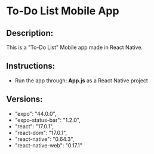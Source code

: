 # To-Do List Mobile App

## Description:
This is a "To-Do List" Mobile app made in React Native.

## Instructions:
- Run the app through: **App.js** as a React Native project

## Versions:
- "expo": "44.0.0",
- "expo-status-bar": "1.2.0",
- "react": "17.0.1",
- "react-dom": "17.0.1",
- "react-native": "0.64.3",
- "react-native-web": "0.17.1"
